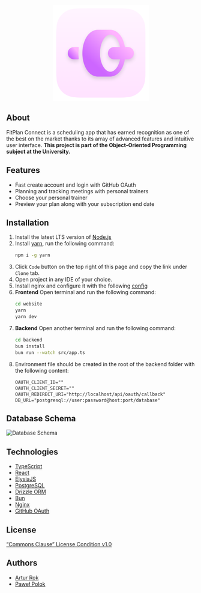 <div align='center'>
  <img src='assets/fitplan.png' width='256' alt=''>
</div>

## About

FitPlan Connect is a scheduling app that has earned recognition as one of the best on the market thanks to its array of advanced features and intuitive user interface. **This project is part of the Object-Oriented Programming subject at the University.**

## Features

- Fast create account and login with GitHub OAuth
- Planning and tracking meetings with personal trainers
- Choose your personal trainer
- Preview your plan along with your subscription end date

## Installation

1. Install the latest LTS version of [Node.js](https://nodejs.org/en/download/)
2. Install [yarn](https://yarnpkg.com/en/docs/install), run the following command:
    ```bash
    npm i -g yarn
     ```
3. Click `Code` button on the top right of this page and copy the link under `Clone` tab.
4. Open project in any IDE of your choice.
5. Install nginx and configure it with the
   following [config](https://github.com/rokartur/fitplanconnect/blob/main/nginx.conf)
6. **Frontend** Open terminal and run the following command:
    ```bash
    cd website
    yarn
    yarn dev
    ```
7. **Backend** Open another terminal and run the following command:
    ```bash
    cd backend
    bun install
    bun run --watch src/app.ts
    ```
8. Environment file should be created in the root of the backend folder with the following content:
    ```dotenv
    OAUTH_CLIENT_ID=""
    OAUTH_CLIENT_SECRET=""
    OAUTH_REDIRECT_URI="http://localhost/api/oauth/callback"
    DB_URL="postgresql://user:password@host:port/database"
    ```

## Database Schema

![Database Schema](https://raw.githubusercontent.com/rokartur/fitplanconnect/main/assets/db-uml.png)

## Technologies
- [TypeScript](https://www.typescriptlang.org/)
- [React](https://reactjs.org/)
- [ElysiaJS](https://elysiajs.com/)
- [PostgreSQL](https://www.postgresql.org/)
- [Drizzle ORM](https://orm.drizzle.team/)
- [Bun](https://bun.sh/)
- [Nginx](https://nginx.org/en/)
- [GitHub OAuth](https://docs.github.com/en/apps)

## License
[“Commons Clause” License Condition v1.0](https://github.com/rokartur/fitplanconnect/tree/main?tab=License-1-ov-file)

## Authors
- [Artur Rok](https://github.com/rokartur)
- [Paweł Polok](https://github.com/polokpawel)
